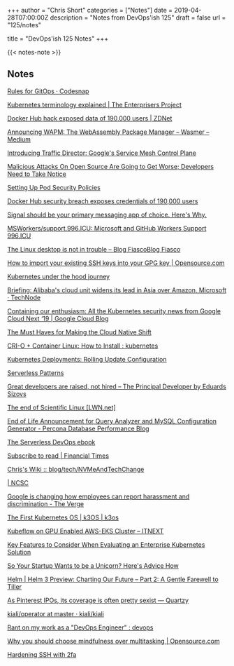 +++
author = "Chris Short"
categories = ["Notes"]
date = 2019-04-28T07:00:00Z
description = "Notes from DevOps'ish 125"
draft = false
url = "125/notes"

title = "DevOps'ish 125 Notes"
+++

{{< notes-note >}}

## Notes

[Rules for GitOps · Codesnap](https://codesnap.co/posts/rules-for-gitops/)

[Kubernetes terminology explained | The Enterprisers Project](https://enterprisersproject.com/article/2019/4/kubernetes-terminology-explained)

[Docker Hub hack exposed data of 190,000 users | ZDNet](https://www.zdnet.com/article/docker-hub-hack-exposed-data-of-190000-users/)

[Announcing WAPM: The WebAssembly Package Manager – Wasmer – Medium](https://medium.com/wasmer/announcing-wapm-the-webassembly-package-manager-18d52fae0eea)

[Introducing Traffic Director: Google's Service Mesh Control Plane](https://www.infoq.com/news/2019/04/google-traffic-director)

[Malicious Attacks On Open Source Are Going to Get Worse; Developers Need to Take Notice](https://blog.sonatype.com/malicious-attacks-on-open-source-are-going-to-get-worse)

[Setting Up Pod Security Policies](https://octetz.com/posts/setting-up-psps)

[Docker Hub security breach exposes credentials of 190,000 users](https://www.grahamcluley.com/docker-security-breach-exposes-data-of-190000-users/)

[Signal should be your primary messaging app of choice. Here's Why.](https://www.fastcompany.com/90335034/if-you-value-your-privacy-switch-to-signal-as-your-messaging-app-now)

[MSWorkers/support.996.ICU: Microsoft and GitHub Workers Support 996.ICU](https://github.com/MSWorkers/support.996.ICU)

[The Linux desktop is not in trouble – Blog FiascoBlog Fiasco](https://funnelfiasco.com/blog/2019/04/22/the-linux-desktop-is-not-in-trouble/)

[How to import your existing SSH keys into your GPG key | Opensource.com](https://opensource.com/article/19/4/gpg-subkeys-ssh-multiples)

[Kubernetes under the hood journey](https://www.slideshare.net/MarcosVallim1/kubernetes-under-the-hood-journey)

[Briefing: Alibaba's cloud unit widens its lead in Asia over Amazon, Microsoft · TechNode](https://technode.com/2019/04/25/briefing-alibabas-cloud-unit-widens-its-lead-in-asia-over-amazon-microsoft/)

[Containing our enthusiasm: All the Kubernetes security news from Google Cloud Next ‘19 | Google Cloud Blog](https://cloud.google.com/blog/products/containers-kubernetes/all-the-kubernetes-security-news-from-google-cloud-next19)

[The Must Haves for Making the Cloud Native Shift](https://www.weave.works/blog/the-must-haves-for-making-the-cloud-native-shift)

[CRI-O + Container Linux: How to Install : kubernetes](https://www.reddit.com/r/kubernetes/comments/beqfa0/crio_container_linux_how_to_install/)

[Kubernetes Deployments: Rolling Update Configuration](https://www.bluematador.com/blog/kubernetes-deployments-rolling-update-configuration)

[Serverless Patterns](https://noti.st/jlbutler/oRJ9dz)

[Great developers are raised, not hired – The Principal Developer by Eduards Sizovs](https://sizovs.net/2019/04/10/the-best-developers-are-raised-not-hired/)

[The end of Scientific Linux [LWN.net]](https://lwn.net/Articles/786422/)

[End of Life Announcement for Query Analyzer and MySQL Configuration Generator - Percona Database Performance Blog](https://www.percona.com/blog/2019/04/22/end-of-life-query-analyzer-and-mysql-configuration-generator/)

[The Serverless DevOps ebook](https://www.serverlessops.io/download-the-serverless-devops-ebook)

[Subscribe to read | Financial Times](https://www.ft.com/content/cf19b956-60a2-11e9-b285-3acd5d43599e)

[Chris's Wiki :: blog/tech/NVMeAndTechChange](https://utcc.utoronto.ca/~cks/space/blog/tech/NVMeAndTechChange)

[| NCSC](https://www.ncsc.nl/english/current-topics/news/future-proof-tls-configuration-using-the-updated-tls-guidelines-from-ncsc.html)

[Google is changing how employees can report harassment and discrimination - The Verge](https://www.theverge.com/2019/4/25/18516474/google-employee-harassment-discrimination-report-changes)

[The First Kubernetes OS | k3OS | k3os](https://k3os.io/)

[Kubeflow on GPU Enabled AWS-EKS Cluster – ITNEXT](https://itnext.io/kubeflow-on-gpu-enabled-aws-eks-cluster-7c5d88c09d9b)

[Key Features to Consider When Evaluating an Enterprise Kubernetes Solution](https://hackernoon.com/key-features-to-consider-when-evaluating-an-enterprise-kubernetes-solution-f6e988defe90)

[So Your Startup Wants to be a Unicorn? Here's Advice How](https://auth0.com/blog/so-you-want-to-be-a-unicorn/)

[Helm | Helm 3 Preview: Charting Our Future – Part 2: A Gentle Farewell to Tiller](https://helm.sh/blog/helm-3-preview-pt2/)

[As Pinterest IPOs, its coverage is often pretty sexist — Quartzy](https://qz.com/quartzy/1595754/as-pinterest-ipos-its-coverage-is-often-pretty-sexist/)

[kiali/operator at master · kiali/kiali](https://github.com/kiali/kiali/tree/master/operator)

[Rant on my work as a "DevOps Engineer" : devops](https://www.reddit.com/r/devops/comments/bfkajc/rant_on_my_work_as_a_devops_engineer/)

[Why you should choose mindfulness over multitasking | Opensource.com](https://opensource.com/article/19/4/mindfulness-over-multitasking)

[Hardening SSH with 2fa](https://gist.github.com/lizthegrey/9c21673f33186a9cc775464afbdce820)


